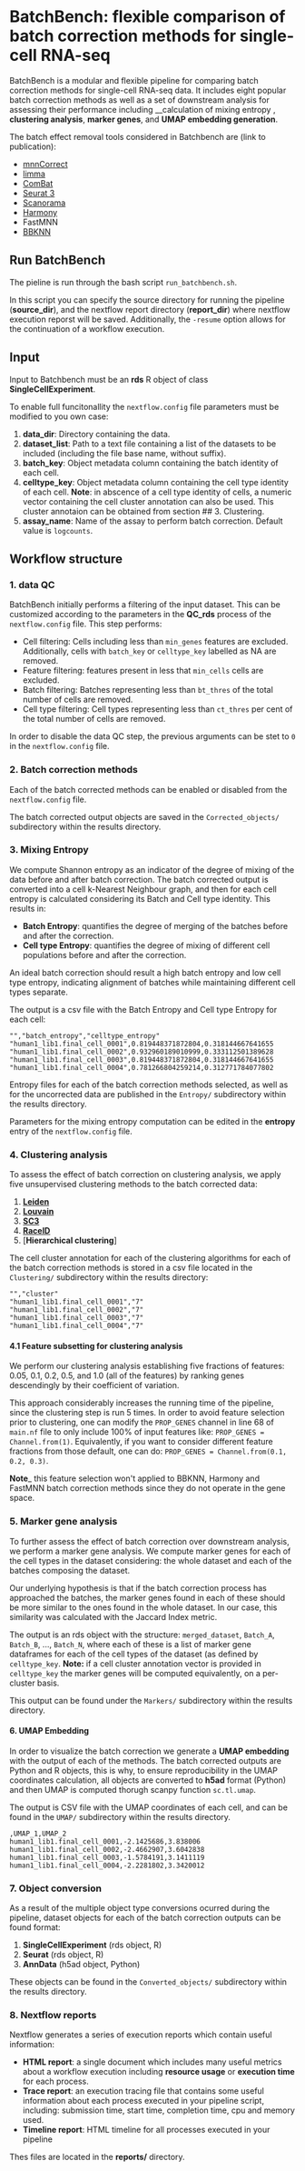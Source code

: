 # BatchBench: flexible comparison of batch correction methods for single-cell RNA-seq

BatchBench is a modular and flexible pipeline for comparing batch correction methods for single-cell RNA-seq data. It includes eight popular batch correction methods as well as a set of downstream analysis for assessing their performance including __calculation of mixing entropy , __clustering analysis__, __marker genes__, and __UMAP embedding generation__. 

The batch effect removal tools considered in Batchbench are (link to publication): 

* [mnnCorrect](https://www.nature.com/articles/nbt.4091)
* [limma](https://www.ncbi.nlm.nih.gov/pmc/articles/PMC6687398/)
* [ComBat](https://www.ncbi.nlm.nih.gov/pmc/articles/PMC3307112/)
* [Seurat 3](https://www.ncbi.nlm.nih.gov/pmc/articles/PMC6687398/) 
* [Scanorama](https://www.nature.com/articles/s41587-019-0113-3)
* [Harmony](https://www.nature.com/articles/s41592-019-0619-0)
* FastMNN
* [BBKNN](https://academic.oup.com/bioinformatics/article/36/3/964/5545955)

## Run BatchBench

The pieline is run through the bash script `run_batchbench.sh`. 

In this script you can specify the source directory for running the pipeline (__source_dir__), and the nextflow report directory (__report_dir__) where nextflow execution reporst will be saved. Additionally, the `-resume` option allows for the continuation of a workflow execution. 

## Input
Input to Batchbench must be an __rds__ R object of class __SingleCellExperiment__. 

To enable full funcitonallity the `nextflow.config` file parameters must be modified to you own case: 
1. __data_dir__: Directory containing the data. 
2. __dataset_list__: Path to a text file containing a list of the datasets to be included (including the file base name, without suffix).
3. __batch_key__: Object metadata column containing the batch identity of each cell. 
4. __celltype_key__: Object metadata column containing the cell type identity of each cell. __Note__: in abscence of a cell type identity of cells, a numeric vector containing the cell cluster annotation can also be used. This cluster annotaion can be obtained from section ## 3. Clustering.
5. __assay_name__: Name of the assay to perform batch correction. Default value is `logcounts`.


## Workflow structure

### 1. data QC
BatchBench initially performs a filtering of the input dataset. This can be customized according to the parameters in the __QC_rds__ process of the `nextflow.config` file. This step performs:

- Cell filtering: Cells including less than `min_genes` features are excluded. Additionally, cells with `batch_key` or `celltype_key` labelled as NA are removed. 
- Feature filtering: features present in less that `min_cells` cells are excluded. 
- Batch filtering: Batches representing less than `bt_thres` of the total number of cells are removed. 
- Cell type filtering: Cell types representing less than `ct_thres` per cent of the total number of cells are removed.

In order to disable the data QC step, the previous arguments can be stet to `0` in the `nextflow.config` file.

### 2. Batch correction methods

Each of the batch corrected methods can be enabled or disabled from the `nextflow.config` file.

The batch corrected output objects are saved in the `Corrected_objects/` subdirectory within the results directory.

### 3. Mixing Entropy

We compute Shannon entropy as an indicator of the degree of mixing of the data before and after batch correction. The batch corrected output is converted into a cell k-Nearest Neighbour graph, and then for each cell entropy is calculated considering its Batch and Cell type identity. This results in: 
- __Batch Entropy__: quantifies the degree of merging of the batches before and after the correction. 
- __Cell type Entropy__: quantifies the degree of mixing of different cell populations before and after the correction.  
    
An ideal batch correction should result a high batch entropy and low cell type entropy, indicating alignment of batches while maintaining different cell types separate. 

The output is a csv file with the Batch Entropy and Cell type Entropy for each cell: 
```
"","batch_entropy","celltype_entropy"
"human1_lib1.final_cell_0001",0.819448371872804,0.318144667641655
"human1_lib1.final_cell_0002",0.932960189010999,0.333112501389628
"human1_lib1.final_cell_0003",0.819448371872804,0.318144667641655
"human1_lib1.final_cell_0004",0.781266804259214,0.312771784077802
 ```
Entropy files for each of the batch correction methods selected, as well as for the uncorrected data are published in the `Entropy/` subdirectory within the results directory.

Parameters for the mixing entropy computation can be edited in the __entropy__ entry of the `nextflow.config` file. 

### 4. Clustering analysis

To assess the effect of batch correction on clustering analysis, we apply five unsupervised clustering methods to the batch corrected data:  
1. [__Leiden__](https://www.nature.com/articles/s41598-019-41695-z)
2. [__Louvain__](https://iopscience.iop.org/article/10.1088/1742-5468/2008/10/P10008) 
3. [__SC3__](https://www.nature.com/articles/nmeth.4236) 
4. [__RaceID__](https://www.nature.com/articles/nature14966) 
5. [__Hierarchical clustering__]

The cell cluster annotation for each of the clustering algorithms for each of the batch correction methods is stored in a csv file located in the `Clustering/` subdirectory within the results directory: 
```
"","cluster"
"human1_lib1.final_cell_0001","7"
"human1_lib1.final_cell_0002","7"
"human1_lib1.final_cell_0003","7"
"human1_lib1.final_cell_0004","7"
```

#### 4.1 Feature subsetting for clustering analysis

We perform our clustering analysis establishing five fractions of features: 0.05, 0.1, 0.2, 0.5, and 1.0 (all of the features) by ranking genes descendingly by their coefficient of variation. 

This approach considerably increases the running time of the pipeline, since the clustering step is run 5 times. In order to avoid feature selection prior to clustering, one can modify the `PROP_GENES` channel in line 68 of `main.nf` file to only include 100% of input features like: `PROP_GENES = Channel.from(1)`. Equivalently, if you want to consider different feature fractions from those default, one can do: `PROP_GENES = Channel.from(0.1, 0.2, 0.3)`. 

__Note___ this feature selection won't applied to BBKNN, Harmony and FastMNN batch correction methods since they do not operate in the gene space.

### 5. Marker gene analysis

To further assess the effect of batch correction over downstream analysis, we perform a marker gene analysis. We compute marker genes for each of the cell types in the dataset considering: the whole dataset and each of the batches composing the dataset. 

Our underlying hypothesis is that if the batch correction process has approached the batches, the marker genes found in each of these should be more similar to the ones found in the whole dataset. In our case, this similarity was calculated with the Jaccard Index metric. 

The output is an rds object with the structure: `merged_dataset`, `Batch_A`, `Batch_B`, ..., `Batch_N`, where each of these is a list of marker gene dataframes for each of the cell types of the dataset (as defined by `celltype_key`. __Note:__ if a cell cluster annotation vector is provided in `celltype_key` the marker genes will be computed equivalently, on a per-cluster basis.

This output can be found under the `Markers/` subdirectory within the results directory.


#### 6. UMAP Embedding

In order to visualize the batch correction we generate a  __UMAP embedding__ with the output of each of the methods. The batch corrected outputs are Python and R objects, this is why, to ensure reproducibility in the UMAP coordinates calculation, all objects are converted to __h5ad__ format (Python) and then UMAP is computed thorugh scanpy function `sc.tl.umap`.

The output is CSV file with the UMAP coordinates of each cell, and can be found in the `UMAP/` subdirectory within the results directory. 
```
,UMAP_1,UMAP_2
human1_lib1.final_cell_0001,-2.1425686,3.838006
human1_lib1.final_cell_0002,-2.4662907,3.6042838
human1_lib1.final_cell_0003,-1.5784191,3.1411119
human1_lib1.final_cell_0004,-2.2281802,3.3420012
```

### 7. Object conversion 

As a result of the multiple object type conversions ocurred during the pipeline, dataset objects for each of the batch correction outputs can be found format: 
1. __SingleCellExperiment__ (rds object, R)
2. __Seurat__ (rds object, R)
3. __AnnData__ (h5ad object, Python)

These objects can be found in the `Converted_objects/` subdirectory within the results directory. 

### 8. Nextflow reports

Nextflow generates a series of execution reports which contain useful information: 

- __HTML report__: a single document which includes many useful metrics about a workflow execution including __resource usage__ or __execution time__ for each process. 
- __Trace report__: an execution tracing file that contains some useful information about each process executed in your pipeline script, including: submission time, start time, completion time, cpu and memory used. 
- __Timeline report__:  HTML timeline for all processes executed in your pipeline

Thes files are located in the __reports/__ directory.  

